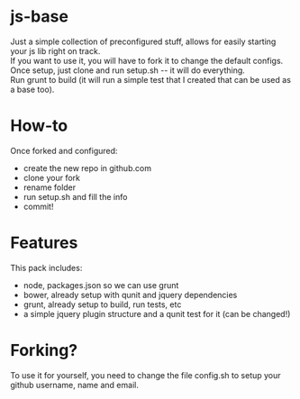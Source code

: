 js-base
=======
Just a simple collection of preconfigured stuff, allows for easily starting your js lib right on track.  
If you want to use it, you will have to fork it to change the default configs.  
Once setup, just clone and run setup.sh -- it will do everything.  
Run grunt to build (it will run a simple test that I created that can be used as a base too).  

How-to
======
Once forked and configured:
 * create the new repo in github.com
 * clone your fork
 * rename folder
 * run setup.sh and fill the info
 * commit!

Features
=======
This pack includes:
 * node, packages.json so we can use grunt
 * bower, already setup with qunit and jquery dependencies
 * grunt, already setup to build, run tests, etc
 * a simple jquery plugin structure and a qunit test for it (can be changed!)

Forking?
======
To use it for yourself, you need to change the file config.sh to setup your github username, name and email.

